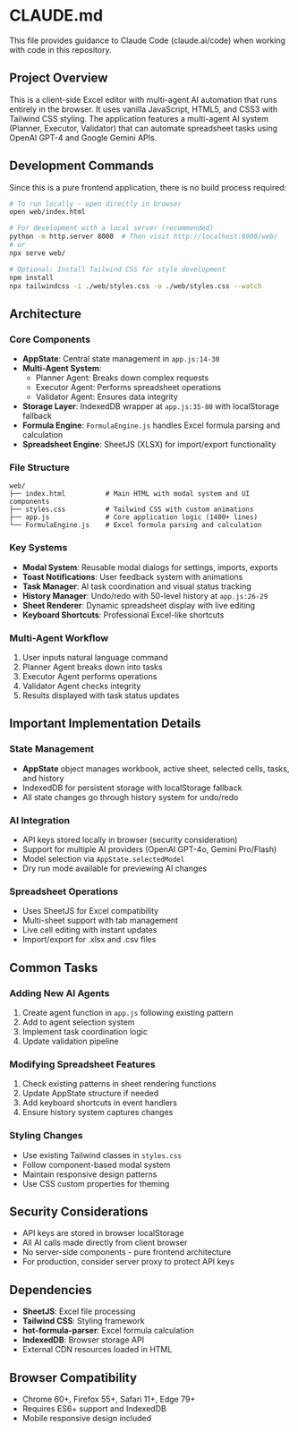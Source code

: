 # CLAUDE.md

This file provides guidance to Claude Code (claude.ai/code) when working with code in this repository.

## Project Overview

This is a client-side Excel editor with multi-agent AI automation that runs entirely in the browser. It uses vanilla JavaScript, HTML5, and CSS3 with Tailwind CSS styling. The application features a multi-agent AI system (Planner, Executor, Validator) that can automate spreadsheet tasks using OpenAI GPT-4 and Google Gemini APIs.

## Development Commands

Since this is a pure frontend application, there is no build process required:

```bash
# To run locally - open directly in browser
open web/index.html

# For development with a local server (recommended)
python -m http.server 8000  # Then visit http://localhost:8000/web/
# or
npx serve web/

# Optional: Install Tailwind CSS for style development
npm install
npx tailwindcss -i ./web/styles.css -o ./web/styles.css --watch
```

## Architecture

### Core Components
- **AppState**: Central state management in `app.js:14-30`
- **Multi-Agent System**: 
  - Planner Agent: Breaks down complex requests
  - Executor Agent: Performs spreadsheet operations  
  - Validator Agent: Ensures data integrity
- **Storage Layer**: IndexedDB wrapper at `app.js:35-80` with localStorage fallback
- **Formula Engine**: `FormulaEngine.js` handles Excel formula parsing and calculation
- **Spreadsheet Engine**: SheetJS (XLSX) for import/export functionality

### File Structure
```
web/
├── index.html          # Main HTML with modal system and UI components
├── styles.css          # Tailwind CSS with custom animations
├── app.js              # Core application logic (1400+ lines)
└── FormulaEngine.js    # Excel formula parsing and calculation
```

### Key Systems
- **Modal System**: Reusable modal dialogs for settings, imports, exports
- **Toast Notifications**: User feedback system with animations
- **Task Manager**: AI task coordination and visual status tracking  
- **History Manager**: Undo/redo with 50-level history at `app.js:26-29`
- **Sheet Renderer**: Dynamic spreadsheet display with live editing
- **Keyboard Shortcuts**: Professional Excel-like shortcuts

### Multi-Agent Workflow
1. User inputs natural language command
2. Planner Agent breaks down into tasks
3. Executor Agent performs operations
4. Validator Agent checks integrity
5. Results displayed with task status updates

## Important Implementation Details

### State Management
- **AppState** object manages workbook, active sheet, selected cells, tasks, and history
- IndexedDB for persistent storage with localStorage fallback
- All state changes go through history system for undo/redo

### AI Integration
- API keys stored locally in browser (security consideration)
- Support for multiple AI providers (OpenAI GPT-4o, Gemini Pro/Flash)
- Model selection via `AppState.selectedModel`
- Dry run mode available for previewing AI changes

### Spreadsheet Operations
- Uses SheetJS for Excel compatibility
- Multi-sheet support with tab management
- Live cell editing with instant updates
- Import/export for .xlsx and .csv files

## Common Tasks

### Adding New AI Agents
1. Create agent function in `app.js` following existing pattern
2. Add to agent selection system
3. Implement task coordination logic
4. Update validation pipeline

### Modifying Spreadsheet Features
1. Check existing patterns in sheet rendering functions
2. Update AppState structure if needed
3. Add keyboard shortcuts in event handlers
4. Ensure history system captures changes

### Styling Changes
- Use existing Tailwind classes in `styles.css`
- Follow component-based modal system
- Maintain responsive design patterns
- Use CSS custom properties for theming

## Security Considerations

- API keys are stored in browser localStorage
- All AI calls made directly from client browser
- No server-side components - pure frontend architecture
- For production, consider server proxy to protect API keys

## Dependencies

- **SheetJS**: Excel file processing
- **Tailwind CSS**: Styling framework  
- **hot-formula-parser**: Excel formula calculation
- **IndexedDB**: Browser storage API
- External CDN resources loaded in HTML

## Browser Compatibility

- Chrome 60+, Firefox 55+, Safari 11+, Edge 79+
- Requires ES6+ support and IndexedDB
- Mobile responsive design included